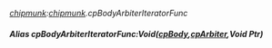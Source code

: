 _[chipmunk](../../modules/chipmunk/chipmunk-module.md):[chipmunk](../../modules/chipmunk/chipmunk-module.md).cpBodyArbiterIteratorFunc_
##### Alias cpBodyArbiterIteratorFunc:Void([cpBody](../../modules/chipmunk/chipmunk-cpbody.md),[cpArbiter](../../modules/chipmunk/chipmunk-cparbiter.md),Void Ptr)
